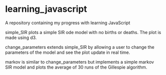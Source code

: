 # learning_javascript
A repository containing my progress with learning JavaScript

simple_SIR plots a simple SIR ode model with no births or deaths. The plot is made using d3.

change_parameters extends simple_SIR by allowing a user to change the parameters of the model and see the plot update in real time.

markov is similar to change_parameters but implements a simple markov SIR model and plots the average of 30 runs of the Gillespie algorithm.
